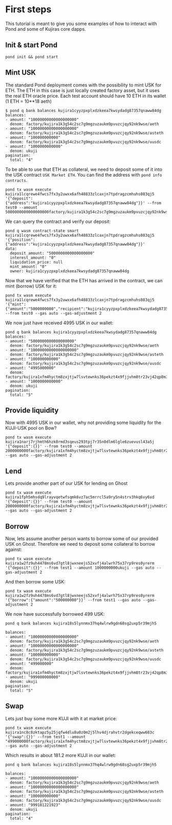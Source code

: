 # First steps

This tutorial is meant to give you some examples of how to interact with Pond and some of Kujiras core dapps.

## Init & start Pond

```text
pond init && pond start
```

## Mint USK

The standard Pond deployment comes with the possibility to mint USK for ETH. The ETH in this case is just locally created factory asset, but it uses the real ETH oracle price. Each test account should have 10 ETH in its wallet (1 ETH = 10**18 aeth)

```text
$ pond q bank balances kujira1cyyzpxplxdzkeea7kwsydadg87357qnaww84dg
balances:
- amount: "10000000000000000000"
  denom: factory/kujira1k3g54c2sc7g9mgzuzaukm9pvuzcjqy92nk9wse/aeth
- amount: "10000000000000000000"
  denom: factory/kujira1k3g54c2sc7g9mgzuzaukm9pvuzcjqy92nk9wse/asteth
- amount: "100000000000"
  denom: factory/kujira1k3g54c2sc7g9mgzuzaukm9pvuzcjqy92nk9wse/uusdc
- amount: "1000000000000"
  denom: ukuji
pagination:
  total: "4"
```

To be able to use that ETH as collateral, we need to deposit some of it into the USK contract `USK Market ETH`. You can find the address with `pond info contracts`.

```text
pond tx wasm execute kujira1lcqrewe4fwcs7fx3y2uwxx6afh48833zlcaxjn7tpdragzcmhuhs083qj5 '{"deposit":{"address":"kujira1cyyzpxplxdzkeea7kwsydadg87357qnaww84dg"}}' --from test0 --amount 5000000000000000000factory/kujira1k3g54c2sc7g9mgzuzaukm9pvuzcjqy92nk9wse/aeth
```

We can query the contract and verify our deposit:

```text
pond q wasm contract-state smart kujira1lcqrewe4fwcs7fx3y2uwxx6afh48833zlcaxjn7tpdragzcmhuhs083qj5 '{"position":{"address":"kujira1cyyzpxplxdzkeea7kwsydadg87357qnaww84dg"}}'
data:
  deposit_amount: "5000000000000000000"
  interest_amount: "0"
  liquidation_price: null
  mint_amount: "0"
  owner: kujira1cyyzpxplxdzkeea7kwsydadg87357qnaww84dg
```

Now that we have verified that the ETH has arrived in the contract, we can mint (borrow) USK for it:

```text
pond tx wasm execute kujira1lcqrewe4fwcs7fx3y2uwxx6afh48833zlcaxjn7tpdragzcmhuhs083qj5 '{"mint":{"amount":"5000000000","recipient":"kujira1cyyzpxplxdzkeea7kwsydadg87357qnaww84dg"}}' --from test0 --gas auto --gas-adjustment 2
```

We now just have received 4995 USK in our wallet:

```test
pond q bank balances kujira1cyyzpxplxdzkeea7kwsydadg87357qnaww84dg        
balances:
- amount: "5000000000000000000"
  denom: factory/kujira1k3g54c2sc7g9mgzuzaukm9pvuzcjqy92nk9wse/aeth
- amount: "10000000000000000000"
  denom: factory/kujira1k3g54c2sc7g9mgzuzaukm9pvuzcjqy92nk9wse/asteth
- amount: "100000000000"
  denom: factory/kujira1k3g54c2sc7g9mgzuzaukm9pvuzcjqy92nk9wse/uusdc
- amount: "4995000000"
  denom: factory/kujira1xfm4hyctm8zxjtjw7lsvtewnks36pekzt4x9fjjvhm8tr23vj42qp8m3au/uusk
- amount: "1000000000000"
  denom: ukuji
pagination:
  total: "5"
```

## Provide liquidity

Now with 4995 USK in our wallet, why not providing some liquidity for the KUJI-USK pool on Bow?

```text
pond tx wasm execute kujira1narj7rjhmth6hzk8rmd3sqeus293tpj7r35n0dlm6lgle6zuevusl43a5j '{"deposit":{}}' --from test0 --amount 2000000000factory/kujira1xfm4hyctm8zxjtjw7lsvtewnks36pekzt4x9fjjvhm8tr23vj42qp8m3au/uusk,1000000000ukuji --gas auto --gas-adjustment 2
```

## Lend

Lets provide another part of our USK for lending on Ghost

```text
pond tx wasm execute kujira1fph5mhsdq9lrayvqetwfsqmk6vz7ac5mrrcl5a9ry5n4strv3hkq6vy6xd '{"deposit":{}}' --from test0 --amount 2000000000factory/kujira1xfm4hyctm8zxjtjw7lsvtewnks36pekzt4x9fjjvhm8tr23vj42qp8m3au/uusk --gas auto --gas-adjustment 2
```

## Borrow

Now, lets assume another person wants to borrow some of our provided USK on Ghost. Therefore we need to deposit some collateral to borrow against:

```text
pond tx wasm execute kujira1w2fz9uh4478ms6vd7gtl8jwxneejs52xvfj4alwrh75x37rp9res0yrerm '{"deposit":{}}' --from test1 --amount 1000000000ukuji --gas auto --gas-adjustment 2
```

And then borrow some USK:

```text
pond tx wasm execute kujira1w2fz9uh4478ms6vd7gtl8jwxneejs52xvfj4alwrh75x37rp9res0yrerm '{"borrow":{"amount":"500000000"}}' --from test1 --gas auto --gas-adjustment 2
```

We now have successfully borrowed 499 USK:

```text
pond q bank balances kujira18s5lynnmx37hq4wlrw9gdn68sg2uxp5r39mjh5        

balances:
- amount: "10000000000000000000"
  denom: factory/kujira1k3g54c2sc7g9mgzuzaukm9pvuzcjqy92nk9wse/aeth
- amount: "10000000000000000000"
  denom: factory/kujira1k3g54c2sc7g9mgzuzaukm9pvuzcjqy92nk9wse/asteth
- amount: "100000000000"
  denom: factory/kujira1k3g54c2sc7g9mgzuzaukm9pvuzcjqy92nk9wse/uusdc
- amount: "499000000"
  denom: factory/kujira1xfm4hyctm8zxjtjw7lsvtewnks36pekzt4x9fjjvhm8tr23vj42qp8m3au/uusk
- amount: "999000000000"
  denom: ukuji
pagination:
  total: "5"
```

## Swap

Lets just buy some more KUJI with it at market price:

```text
pond tx wasm execute kujira1nc8c8zktapz5y25jqfw4dlu8u0z0m2j5lhv4djrahvtr2dgekceqww683c '{"swap":{}}' --from test1 --amount "499000000factory/kujira1xfm4hyctm8zxjtjw7lsvtewnks36pekzt4x9fjjvhm8tr23vj42qp8m3au/uusk" --gas auto --gas-adjustment 2
```

Which results in about 181.2 more KUJI in our wallet:

```text
pond q bank balances kujira18s5lynnmx37hq4wlrw9gdn68sg2uxp5r39mjh5        

balances:
- amount: "10000000000000000000"
  denom: factory/kujira1k3g54c2sc7g9mgzuzaukm9pvuzcjqy92nk9wse/aeth
- amount: "10000000000000000000"
  denom: factory/kujira1k3g54c2sc7g9mgzuzaukm9pvuzcjqy92nk9wse/asteth
- amount: "100000000000"
  denom: factory/kujira1k3g54c2sc7g9mgzuzaukm9pvuzcjqy92nk9wse/uusdc
- amount: "999181221923"
  denom: ukuji
pagination:
  total: "4"
```
